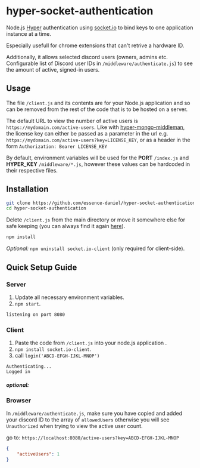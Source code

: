 # hyper-socket-authentication

Node.js [Hyper](https://hyper.co) authentication using [socket.io](https://socket.io/) to bind keys to one application instance at a time.

Especially usefull for chrome extensions that can't retrive a hardware ID.

Additionally, it allows selected discord users (owners, admins etc. Configurable list of Discord user IDs in `/middleware/authenticate.js`) to see the amount of active, signed-in users.

## Usage
The file `/client.js` and its contents are for your Node.js application and so can be removed from the rest of the code that is to be hosted on a server.

The default URL to view the number of active users is `https://mydomain.com/active-users`. Like with [hyper-mongo-middleman](https://github.com/essence-daniel/hyper-mongo-middleman), the license key can either be passed as a parameter in the url e.g. `https://mydomain.com/active-users?key=LICENSE_KEY`, or as a header in the form `Authorization: Bearer LICENSE_KEY`

By default, environment variables will be used for the **PORT** `/index.js` and **HYPER_KEY** `/middleware/*.js`, however these values can be hardcoded in their respective files.


## Installation
```bash
git clone https://github.com/essence-daniel/hyper-socket-authentication.git
cd hyper-socket-authentication
```
Delete `/client.js` from the main directory or move it somewhere else for safe keeping (you can always find it again [here](https://github.com/essence-daniel/hyper-socket-authentication/blob/main/client.js)).
```bash
npm install
```
*Optional:* `npm uninstall socket.io-client` (only required for client-side).
## Quick Setup Guide
### Server
1. Update all necessary environment variables.
2. `npm start`.
```bash
listening on port 8080
```
### Client
1. Paste the code from `/client.js` into your node.js application .
2. `npm install socket.io-client`.
3. call `login('ABCD-EFGH-IJKL-MNOP')`
```
Authenticating...
Logged in
```
#### *optional:*
### Browser 
In `/middleware/authenticate.js`, make sure you have copied and added your discord ID to the array of `allowedUsers` otherwise you will see `Unauthorized` when trying to view the active user count.

go to: `https://localhost:8080/active-users?key=ABCD-EFGH-IJKL-MNOP`
```json
{
    "activeUsers": 1
}
```

